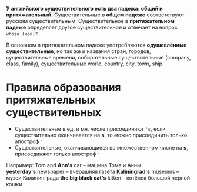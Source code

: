 **У английского существительного есть два падежа: общий и притяжательный.** Существительные в **общем падеже** соответствуют русским существительным. Существительное в **притяжательном падеже** определяет другое существительное и отвечает на вопрос `whose (чей)?`.

В основном в притяжательном падеже употребляются **одушевлённые существительные**, но так же и названия стран, городов, существительные времени, собирательные существительные (company, class, family), существительные world, country, city, town, ship.
# Правила образования притяжательных существительных

* Существительные в ед. и мн. числе присоединяют `'s`, если существительно оканчивается на **s**, то можно присоединить только апостроф `'`
* Существительные, оканчивающиеся во множественном числе на **s**, присоединяют только апостроф `'`

Например:
Tom and **Ann's** car – машина Тома и Анны
**yesterday's** newspaper – вчерашняя газета
**Kaliningrad's** museums – музеи Калининграда
**the big black cat's** kitten – котёнок большой черной кошки